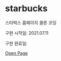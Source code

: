 # starbucks
스타벅스 홈페이지 클론 코딩

구현 시작일: 2021.07.11

구현 완료일:

[Open Page](https://plutoin.github.io/starbucks/)
